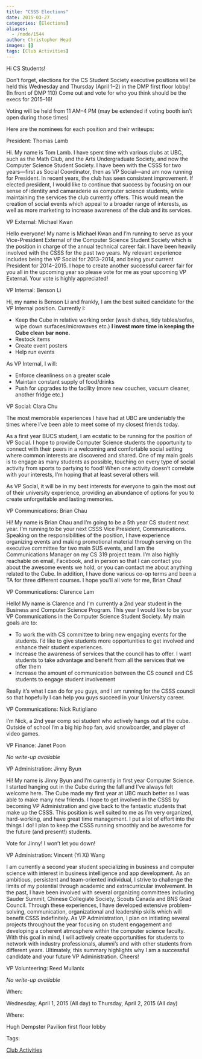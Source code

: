 ```yaml
---
title: "CSSS Elections"
date: 2015-03-27
categories: [Elections]
aliases:
  - /node/1544
author: Christopher Head
images: []
tags: [Club Activities]
---
```


Hi CS Students!

Don’t forget, elections for the CS Student Society executive positions will be held this Wednesday and Thursday (April 1–2) in the DMP first floor lobby! (In front of DMP 110) Come out and vote for who you think should be the execs for 2015–16!

Voting will be held from 11 AM–4 PM (may be extended if voting booth isn’t open during those times)

Here are the nominees for each position and their writeups:

President: Thomas Lamb

Hi. My name is Tom Lamb. I have spent time with various clubs at UBC, such as the Math Club, and the Arts Undergraduate Society, and now the Computer Science Student Society. I have been with the CSSS for two years—first as Social Coordinator, then as VP Social—and am now running for President. In recent years, the club has seen consistent improvement. If elected president, I would like to continue that success by focusing on our sense of identity and camaraderie as computer science students, while maintaining the services the club currently offers. This would mean the creation of social events which appeal to a broader range of interests, as well as more marketing to increase awareness of the club and its services.

VP External: Michael Kwan

Hello everyone! My name is Michael Kwan and I’m running to serve as your Vice-President External of the Computer Science Student Society which is the position in charge of the annual technical career fair. I have been heavily involved with the CSSS for the past two years. My relevant experience includes being the VP Social for 2013–2014, and being your current President for 2014–2015. I hope to create another successful career fair for you all in the upcoming year so please vote for me as your upcoming VP External. Your vote is highly appreciated!

VP Internal: Benson Li

Hi, my name is Benson Li and frankly, I am the best suited candidate for the VP Internal position.
Currently I:

- Keep the Cube in relative working order (wash dishes, tidy tables/sofas, wipe down surfaces/microwaves etc.)
  **I invest more time in keeping the Cube clean bar none.**
- Restock items
- Create event posters
- Help run events

As VP Internal, I will:

- Enforce cleanliness on a greater scale
- Maintain constant supply of food/drinks
- Push for upgrades to the facility (more new couches, vacuum cleaner, another fridge etc.)

VP Social: Clara Chu

The most memorable experiences I have had at UBC are undeniably the times where I’ve been able to meet some of my closest friends today.

As a first year BUCS student, I am ecstatic to be running for the position of VP Social. I hope to provide Computer Science students the opportunity to connect with their peers in a welcoming and comfortable social setting where common interests are discovered and shared. One of my main goals is to engage as many students as possible, touching on every type of social activity from sports to partying to food! When one activity doesn’t correlate with your interests, I’m hoping that at least several others will.

As VP Social, it will be in my best interests for everyone to gain the most out of their university experience, providing an abundance of options for you to create unforgettable and lasting memories.

VP Communications: Brian Chau

Hi! My name is Brian Chau and I’m going to be a 5th year CS student next year. I’m running to be your next CSSS Vice President, Communications. Speaking on the responsibilities of the position, I have experience organizing events and making promotional material through serving on the executive committee for two main SUS events, and I am the Communications Manager on my CS 319 project team. I’m also highly reachable on email, Facebook, and in person so that I can contact you about the awesome events we hold, or you can contact me about anything related to the Cube. In addition, I have done various co-op terms and been a TA for three different courses. I hope you’ll all vote for me, Brian Chau!

VP Communications: Clarence Lam

Hello! My name is Clarence and I'm currently a 2nd year student in the Business and Computer Science Program.
This year I would like to be your VP Communications in the Computer Science Student Society.
My main goals are to:

- To work the with CS committee to bring new engaging events for the students. I’d like to give students more opportunities to get involved and enhance their student experiences.
- Increase the awareness of services that the council has to offer. I want students to take advantage and benefit from all the services that we offer them
- Increase the amount of communication between the CS council and CS students to engage student involvement

Really it’s what I can do for you guys, and I am running for the CSSS council so that hopefully I can help you guys succeed in your University career.

VP Communications: Nick Rutigliano

I’m Nick, a 2nd year comp sci student who actively hangs out at the cube. Outside of school I’m a big hip hop fan, avid snowboarder, and player of video games.

VP Finance: Janet Poon

_No write-up available_

VP Administration: Jinny Byun

Hi! My name is Jinny Byun and I’m currently in first year Computer Science. I started hanging out in the Cube during the fall and I've always felt welcome here. The Cube made my first year at UBC much better as I was able to make many new friends. I hope to get involved in the CSSS by becoming VP Administration and give back to the fantastic students that make up the CSSS. This position is well suited to me as I’m very organized, hard-working, and have great time management. I put a lot of effort into the things I do! I plan to keep the CSSS running smoothly and be awesome for the future (and present!) students.

Vote for Jinny! I won’t let you down!

VP Administration: Vincent (Yi Xi) Wang

I am currently a second year student specializing in business and computer science with interest in business intelligence and app development. As an ambitious, persistent and team-oriented individual, I strive to challenge the limits of my potential through academic and extracurricular involvement. In the past, I have been involved with several organizing committees including Sauder Summit, Chinese Collegiate Society, Scouts Canada and BNS Grad Council. Through these experiences, I have developed extensive problem-solving, communication, organizational and leadership skills which will benefit CSSS indefinitely. As VP Administration, I plan on initiating several projects throughout the year focusing on student engagement and developing a coherent atmosphere within the computer science faculty. With this goal in mind, I will actively create opportunities for students to network with industry professionals, alumni’s and with other students from different years. Ultimately, this summary highlights why I am a successful candidate and your future VP Administration. Cheers!

VP Volunteering: Reed Mullanix

_No write-up available_

When:

Wednesday, April 1, 2015 (All day) to Thursday, April 2, 2015 (All day)

Where:

Hugh Dempster Pavilion first floor lobby

Tags:

[Club Activities](/club)
